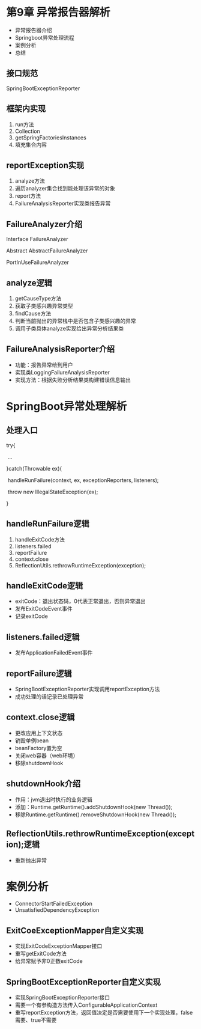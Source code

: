 # 第9章 异常报告器解析

- 异常报告器介绍
- Springboot异常处理流程
- 案例分析
- 总结

## 接口规范

SpringBootExceptionReporter

## 框架内实现

1. run方法
2. Collection<SpringBootExceptionReporter>
3. getSpringFactoriesInstances
4. 填充集合内容

## reportException实现

1. analyze方法
2. 遍历analyzer集合找到能处理该异常的对象 
3. report方法
4. FailureAnalysisReporter实现类报告异常

## FailureAnalyzer介绍

Interface FailureAnalyzer

Abstract AbstractFailureAnalyzer

PortInUseFailureAnalyzer

## analyze逻辑

1. getCauseType方法
2. 获取子类感兴趣异常类型
3. findCause方法
4. 判断当前抛出的异常栈中是否包含子类感兴趣的异常
5. 调用子类具体analyze实现给出异常分析结果类

## FailureAnalysisReporter介绍

- 功能：报告异常给到用户
- 实现类LoggingFailureAnalysisReporter
- 实现方法：根据失败分析结果类构建错误信息输出



# SpringBoot异常处理解析

## 处理入口

try{

​	...

}catch(Throwable ex){

​	handleRunFailure(context, ex, exceptionReporters, listeners);

​	throw new IllegalStateException(ex);

}

## handleRunFailure逻辑

1. handleExitCode方法
2. listeners.failed
3. reportFailure
4. context.close
5. ReflectionUtils.rethrowRuntimeException(exception);

## handleExitCode逻辑

- exitCode：退出状态码，0代表正常退出，否则异常退出
- 发布ExitCodeEvent事件
- 记录exitCode

## listeners.failed逻辑

- 发布ApplicationFailedEvent事件

## reportFailure逻辑

- SpringBootExceptionReporter实现调用reportException方法
- 成功处理的话记录已处理异常

## context.close逻辑

- 更改应用上下文状态
- 销毁单例bean
- beanFactory置为空
- 关闭web容器（web环境）
- 移除shutdownHook

## shutdownHook介绍

- 作用：jvm退出时执行的业务逻辑
- 添加：Runtime.getRuntime().addShutdownHook(new Thread());
- 移除Runtime.getRuntime().removeShutdownHook(new Thread());

## ReflectionUtils.rethrowRuntimeException(exception);逻辑

- 重新抛出异常



# 案例分析

- ConnectorStartFailedException
- UnsatisfiedDependencyException



## ExitCoeExceptionMapper自定义实现

- 实现ExitCodeExceptionMapper接口
- 重写getExitCode方法
- 给异常赋予非0正数exitCode

## SpringBootExceptionReporter自定义实现

- 实现SpringBootExceptionReporter接口
- 需要一个有参构造方法传入ConfigurableApplicationContext
- 重写reportException方法，返回值决定是否需要使用下一个实现处理，false需要、true不需要





